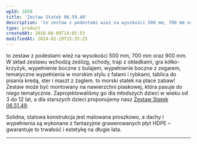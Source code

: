 ```yaml
---
wpId: 1658
title: 'Zestaw Statek 06.59.40'
description: 'to zestaw z podestami wież na wysokości 500 mm, 700 mm oraz 900 mm. W skład zestawu wchodzą ześlizg, schody, trap z okładkami, gra kółko-krzyżyk, wypełnienie boczne z bulajem, wypełnienie boczne z zegarem, tematyczne wypełnienia w morskim stylu z falami i rybkami, tablica do pisania kredą, ster i maszt z żaglem. to morski statek na ...'
type: product
createdAt: 2018-08-09T14:05:53
modifiedAt: 2024-02-29T15:35:25
---
```



to zestaw z podestami wież na wysokości 500 mm, 700 mm oraz 900 mm. W skład zestawu wchodzą ześlizg, schody, trap z okładkami, gra kółko-krzyżyk, wypełnienie boczne z bulajem, wypełnienie boczne z zegarem, tematyczne wypełnienia w morskim stylu z falami i rybkami, tablica do pisania kredą, ster i maszt z żaglem. to morski statek na place zabaw! Zestaw może być montowany na nawierzchni piaskowej, która pasuje do niego tematycznie. Zaprojektowaliśmy go dla młodszych dzieci w wieku od 3 do 12 lat, a dla starszych dzieci proponujemy nasz [Zestaw Statek 06.51.49](https://comes.pl/p/zestaw-modulowy-06-51-49/).

Solidna, stalowa konstrukcja jest malowana proszkowo, a dachy i wypełnienia są wykonane z fantazyjnie grawerowanych płyt HDPE – gwarantuje to trwałość i estetykę na długie lata.

* * *